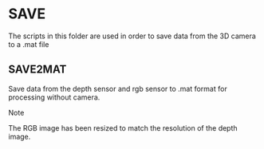 # SAVE
The scripts in this folder are used in order to save data from the 3D camera to a .mat file

## SAVE2MAT
Save data from the depth sensor and rgb sensor to .mat format for processing without camera. 

> [!NOTE]
> The RGB image has been resized to match the resolution of the depth image.